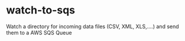 # watch-to-sqs
Watch a directory for incoming data files (CSV, XML, XLS,....) and send them to a AWS SQS Queue
